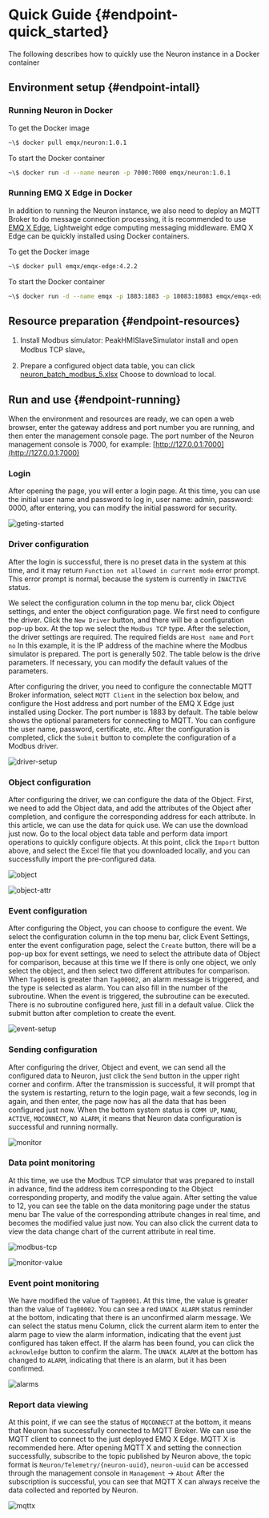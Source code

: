 # Quick Guide {#endpoint-quick_started}

The following describes how to quickly use the Neuron instance in a Docker container

## Environment setup {#endpoint-intall}

### Running Neuron in Docker

To get the Docker image

```bash
~\$ docker pull emqx/neuron:1.0.1
```

To start the Docker container

```bash
~\$ docker run -d --name neuron -p 7000:7000 emqx/neuron:1.0.1
```

### Running EMQ X Edge in Docker

In addition to running the Neuron instance, we also need to deploy an MQTT Broker to do message connection processing, it is recommended to use [EMQ X Edge](https://www.emqx.io/cn/downloads#edge), Lightweight edge computing messaging middleware. EMQ X Edge can be quickly installed using Docker containers.

To get the Docker image

```bash
~\$ docker pull emqx/emqx-edge:4.2.2
```

To start the Docker container

```bash
~\$ docker run -d --name emqx -p 1883:1883 -p 18083:18083 emqx/emqx-edge:4.2.2
```

## Resource preparation {#endpoint-resources}

1. Install Modbus simulator: PeakHMISlaveSimulator install and open Modbus TCP slave。

2. Prepare a configured object data table, you can click [neuron_batch_modbus_5.xlsx](https://github.com/emqx/edge-stack/blob/master/developer-scripts/neuron_batch_modbus_5.xlsx) Choose to download to local.

## Run and use {#endpoint-running}

When the environment and resources are ready, we can open a web browser, enter the gateway address and port number you are running, and then enter the management console page. The port number of the Neuron management console is 7000, for example: [http://127.0.0.1:7000](http://127.0.0.1:7000)

### Login

After opening the page, you will enter a login page. At this time, you can use the initial user name and password to log in, user name: admin, password: 0000, after entering, you can modify the initial password for security.

![geting-started](.../../../assets/images/getting-started/geting-started.png)

### Driver configuration

After the login is successful, there is no preset data in the system at this time, and it may return `Function not allowed in current mode` error prompt. This error prompt is normal, because the system is currently in `INACTIVE` status.

We select the configuration column in the top menu bar, click Object settings, and enter the object configuration page. We first need to configure the driver. Click the `New Driver` button, and there will be a configuration pop-up box. At the top we select the `Modbus TCP` type. After the selection, the driver settings are required. The required fields are `Host name` and `Port no` In this example, it is the IP address of the machine where the Modbus simulator is prepared. The port is generally 502. The table below is the drive parameters. If necessary, you can modify the default values of the parameters.

After configuring the driver, you need to configure the connectable MQTT Broker information, select `MQTT Client` in the selection box below, and configure the Host address and port number of the EMQ X Edge just installed using Docker. The port number is 1883 by default. The table below shows the optional parameters for connecting to MQTT. You can configure the user name, password, certificate, etc. After the configuration is completed, click the `Submit` button to complete the configuration of a Modbus driver.

![driver-setup](.../../../assets/images/getting-started/driver-setup.png)

### Object configuration

After configuring the driver, we can configure the data of the Object. First, we need to add the Object data, and add the attributes of the Object after completion, and configure the corresponding address for each attribute. In this article, we can use the data for quick use. We can use the download just now. Go to the local object data table and perform data import operations to quickly configure objects. At this point, click the `Import` button above, and select the Excel file that you downloaded locally, and you can successfully import the pre-configured data.

![object](.../../../assets/images/getting-started/object.png)

![object-attr](.../../../assets/images/getting-started/object-attr.png)

### Event configuration

After configuring the Object, you can choose to configure the event. We select the configuration column in the top menu bar, click Event Settings, enter the event configuration page, select the `Create` button, there will be a pop-up box for event settings, we need to select the attribute data of Object for comparison, because at this time we If there is only one object, we only select the object, and then select two different attributes for comparison. When `Tag00001` is greater than `Tag00002`, an alarm message is triggered, and the type is selected as alarm. You can also fill in the number of the subroutine. When the event is triggered, the subroutine can be executed. There is no subroutine configured here, just fill in a default value. Click the submit button after completion to create the event.

![event-setup](.../../../assets/images/getting-started/event-setup.png)

### Sending configuration

After configuring the driver, Object and event, we can send all the configured data to Neuron, just click the `Send` button in the upper right corner and confirm. After the transmission is successful, it will prompt that the system is restarting, return to the login page, wait a few seconds, log in again, and then enter, the page now has all the data that has been configured just now. When the bottom system status is `COMM UP`, `MANU`, `ACTIVE`, `MQCONNECT`, `NO ALARM`, it means that Neuron data configuration is successful and running normally.

![monitor](.../../../assets/images/getting-started/monitor.png)

### Data point monitoring

At this time, we use the Modbus TCP simulator that was prepared to install in advance, find the address item corresponding to the Object corresponding property, and modify the value again. After setting the value to 12, you can see the table on the data monitoring page under the status menu bar The value of the corresponding attribute changes in real time, and becomes the modified value just now. You can also click the current data to view the data change chart of the current attribute in real time.

![modbus-tcp](.../../../assets/images/getting-started/modbus-tcp.png)

![monitor-value](.../../../assets/images/getting-started/monitor-value.png)

### Event point monitoring

We have modified the value of `Tag00001`. At this time, the value is greater than the value of `Tag00002`. You can see a red `UNACK ALARM` status reminder at the bottom, indicating that there is an unconfirmed alarm message. We can select the status menu Column, click the current alarm item to enter the alarm page to view the alarm information, indicating that the event just configured has taken effect. If the alarm has been found, you can click the `acknowledge` button to confirm the alarm. The `UNACK ALARM` at the bottom has changed to `ALARM`, indicating that there is an alarm, but it has been confirmed.

![alarms](.../../../assets/images/getting-started/alarms.png)

### Report data viewing

At this point, if we can see the status of `MQCONNECT` at the bottom, it means that Neuron has successfully connected to MQTT Broker. We can use the MQTT client to connect to the just deployed EMQ X Edge. MQTT X is recommended here. After opening MQTT X and setting the connection successfully, subscribe to the topic published by Neuron above, the topic format is `Neuron/Telemetry/{neuron-uuid}`, `neuron-uuid` can be accessed through the management console in `Management` -> `About` After the subscription is successful, you can see that MQTT X can always receive the data collected and reported by Neuron.

![mqttx](.../../../assets/images/getting-started/mqttx.png)
